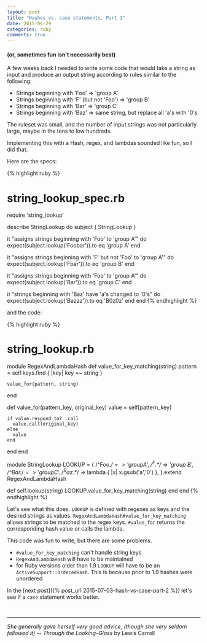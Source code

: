 ```yaml
---
layout: post
title: "Hashes vs. case statements, Part 1"
date: 2015-06-29
categories: ruby
comments: true
---
```

#### (or, sometimes fun isn't necessarily best)

A few weeks back I needed to write some code that would take a string as input and produce an output string according to rules similar to the following:

- Strings beginning with 'Foo' => 'group A'
- Strings beginning with 'F' (but not 'Foo') => 'group B'
- Strings beginning with 'Bar' => 'group C'
- Strings beginning with 'Baz' => same string, but replace all 'a's with '0's

The ruleset was small, and the number of input strings was not particularly large, maybe in the tens to low hundreds.  

Implementing this with a Hash, regex, and lambdas sounded like fun, so I did that.

Here are the specs:

{% highlight ruby %}
# string_lookup_spec.rb
require 'string_lookup'

describe StringLookup do
  subject { StringLookup }

  it "assigns strings beginning with 'Foo' to 'group A'" do
    expect(subject.lookup('Foobar')).to eq 'group A'
  end

  it "assigns strings beginning with 'F' but not 'Foo' to 'group A'" do
    expect(subject.lookup('Fbar')).to eq 'group B'
  end

  it "assigns strings beginning with 'Foo' to 'group A'" do
    expect(subject.lookup('Bar')).to eq 'group C'
  end

  it "strings beginning with 'Baz' have 'a's changed to '0's" do
    expect(subject.lookup('Bazaz')).to eq 'B0z0z'
  end
end
{% endhighlight %}

and the code:

{% highlight ruby %}
# string_lookup.rb
module RegexAndLambdaHash
  def value_for_key_matching(string)
    pattern = self.keys.find { |key| key =~ string }

    value_for(pattern, string)
  end

  def value_for(pattern_key, original_key)
    value = self[pattern_key]

    if value.respond_to? :call
      value.call(original_key)
    else
      value
    end
  end
end

module StringLookup
  LOOKUP = {
    /^Foo.*$/ => 'group A',
    /^F.*$/ => 'group B',
    /^Bar.*$/ => 'group C',
    /^Baz.*$/ => lambda { |x| x.gsub('a','0') },
  }.extend RegexAndLambdaHash

  def self.lookup(string)
    LOOKUP.value_for_key_matching(string)
  end
end
{% endhighlight %}

Let's see what this does.  `LOOKUP` is defined with regexes as keys and the desired strings as values.  `RegexAndLambdaHash#value_for_key_matching` allows strings to be matched to the regex keys.  `#value_for` returns the corresponding hash value or calls the lambda.

This code was fun to write, but there are some problems.

- `#value_for_key_matching` can't handle string keys
- `RegexAndLambdaHash` will have to be maintained
- for Ruby versions older than 1.9 `LOOKUP` will have to be an `ActiveSupport::OrderedHash`.  This is because prior to 1.9 hashes were unordered

In the [next post]({% post_url 2015-07-03-hash-vs-case-part-2 %}) let's see if a `case` statement works better.
  
<br/>

***
*She generally gave herself very good advice, (though she very seldom followed it)* 
-- *Through the Looking-Glass* by Lewis Carroll

